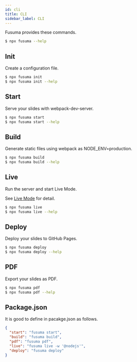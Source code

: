 ```yaml
---
id: cli
title: CLI
sidebar_label: CLI
---
```


Fusuma provides these commands.

```sh
$ npx fusuma --help
```

## Init

Create a configuration file.

```sh
$ npx fusuma init
$ npx fusuma init --help
```

## Start

Serve your slides with webpack-dev-server.

```sh
$ npx fusuma start
$ npx fusuma start --help
```

## Build

Generate static files using webpack as NODE_ENV=production.

```sh
$ npx fusuma build
$ npx fusuma build --help
```

## Live

Run the server and start Live Mode.

See [Live Mode](modes-live.md) for detail.

```sh
$ npx fusuma live
$ npx fusuma live --help
```

## Deploy

Deploy your slides to GitHub Pages.

```sh
$ npx fusuma deploy
$ npx fusuma deploy --help
```

## PDF

Export your slides as PDF.

```sh
$ npx fusuma pdf
$ npx fusuma pdf --help
```

## Package.json

It is good to define in pacakge.json as follows.

```json
{
  "start": "fusuma start",
  "build": "fusuma build",
  "pdf": "fusuma pdf",
  "live": "fusuma live -w '@nodejs'",
  "deploy": "fusuma deploy"
}
```

